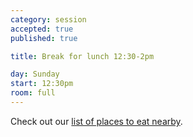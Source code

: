 ```yaml
---
category: session
accepted: true
published: true

title: Break for lunch 12:30-2pm

day: Sunday
start: 12:30pm
room: full
---
```


Check out our [list of places to eat nearby](/about/#food).
